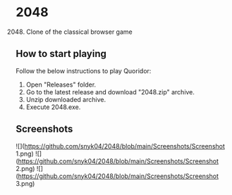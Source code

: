 # 2048
2048. Clone of the classical browser game

## How to start playing
Follow the below instructions to play Quoridor:
1. Open "Releases" folder.
2. Go to the latest release and download "2048.zip" archive.
3. Unzip downloaded archive.
4. Execute 2048.exe.

## Screenshots
![](https://github.com/snyk04/2048/blob/main/Screenshots/Screenshot 1.png)
![](https://github.com/snyk04/2048/blob/main/Screenshots/Screenshot 2.png)
![](https://github.com/snyk04/2048/blob/main/Screenshots/Screenshot 3.png)